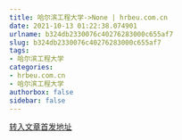 ```yaml
---
title: 哈尔滨工程大学->None | hrbeu.com.cn
date: 2021-10-13 01:22:38.074901
urlname: b324db2330076c40276283000c655af7
slug: b324db2330076c40276283000c655af7
tags: 
- 哈尔滨工程大学
categories:
- hrbeu.com.cn
- 哈尔滨工程大学
authorbox: false
sidebar: false
---
```





[转入文章首发地址](https://mp.weixin.qq.com/s/Ch1af0ls6xMn6xPPtV4aXA)
